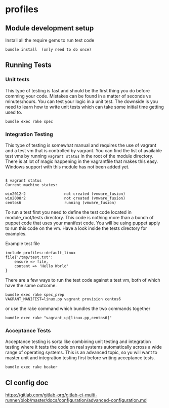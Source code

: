 # profiles 

## Module development setup

Install all the require gems to run test code
```shell
bundle install  (only need to do once)

```
## Running Tests

### Unit tests
This type of testing is fast and should be the first thing you do before comming your code.  Mistakes can be found
in a matter of seconds vs minutes/hours.  You can test your logic in a unit test.  The downside is you need to learn
how to write unit tests which can take some initial time getting used to.

```shell
bundle exec rake spec

```

### Integration Testing
This type of testing is somewhat manual and requires the use of vagrant and a test vm that is controlled by vagrant.
You can find the list of available test vms by running `vagrant status` in the root of the module directory.  There is 
at lot of magic happening in the vagrantfile that makes this easy.  Windows support with this module has not been added yet.

```shell

$ vagrant status
Current machine states:

win2012r2                 not created (vmware_fusion)
win2008r2                 not created (vmware_fusion)
centos6                   running (vmware_fusion)
```

To run a test first you need to define the test code located in module_root/tests directory.  This code is nothing more
than a bunch of puppet code that uses your manifest code.  You will be using puppet apply to run this code on the vm. 
Have a look inside the tests directory for examples.

Example test file
```
include profiles::default_linux
file{'/tmp/test.txt':
    ensure => file,
    content => 'Hello World'
}
```

There are a few ways to run the test code against a test vm, both of which have the same outcome.

```shell
bundle exec rake spec_prep
VAGRANT_MANIFEST=linux.pp vagrant provision centos6
```

or use the rake command which bundles the two commands together

```shell
bundle exec rake "vagrant_up[linux.pp,centos6]"
```

### Acceptance Tests 
Acceptance testing is sorta like combining unit testing and integration testing where it tests the code on real systems
automatically across a wide range of operating systems.  This is an advanced topic, so yu will want to master unit and
integration testing first before writing acceptance tests.

```shell
bundle exec rake beaker

```


## CI config doc
https://gitlab.com/gitlab-org/gitlab-ci-multi-runner/blob/master/docs/configuration/advanced-configuration.md
